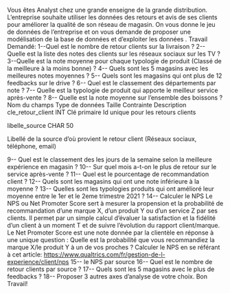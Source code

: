 Vous êtes Analyst chez une grande enseigne de la grande distribution. L’entreprise souhaite utiliser les données des retours et avis de ses clients pour
améliorer la qualité de son réseau de magasin. On vous donne le jeu de données de l’entreprise et on vous demande de proposer
une modélisation de la base de données et d’exploiter les données . 
Travail Demandé:
1--Quel est le nombre de retour clients sur la livraison ?
2-- Quelle est la liste des notes des clients sur les réseaux sociaux sur les TV ?
3--Quelle est la note moyenne pour chaque typologie de produit (Classé de la
meilleure à la moins bonne) ?
4-- Quels sont les 5 magasins avec les meilleures notes moyennes ?
5-- Quels sont les magasins qui ont plus de 12 feedbacks sur le drive ?
6-- Quel est le classement des départements par note ?
7-- Quelle est la typologie de produit qui apporte le meilleur service après-vente ?
8-- Quelle est la note moyenne sur l’ensemble des boissons ?
Nom du champs Type de données Taille Contrainte Description
cle_retour_client INT Clé primaire Id unique pour les retours clients

libelle_source CHAR 50

Libellé de la source d’où provient le
retour client (Réseaux sociaux, téléphone, email)

9-- Quel est le classement des les jours de la semaine selon la meilleure expérience
en magasin ?
10-- Sur quel mois a-t-on le plus de retour sur le service après-vente ?
11-- Quel est le pourcentage de recommandation client ?
12-- Quels sont les magasins qui ont une note inférieure à la moyenne ?
13-- Quelles sont les typologies produits qui ont amélioré leur moyenne entre le 1er
et le 2eme trimestre 2021 ?
14-- Calculer le NPS
Le NPS ou Net Promoter Score sert à mesurer la propension et la probabilité de
recommandation d’une marque X, d’un produit Y ou d’un service Z par ses clients. Il permet
par un simple calcul d’évaluer la satisfaction et la fidélité d’un client à un moment T et de
suivre l’évolution du rapport client/marque. Le Net Promoter Score est une note donnée par
la clientèle en réponse à une unique question : Quelle est la probabilité que vous
recommandiez la marque X/le produit Y à un de vos proches ?
Calculer le NPS en se référant à cet article:
https://www.qualtrics.com/fr/gestion-de-l-experience/client/nps
15-- le NPS par source
16-- Quel est le nombre de retour clients par source ?
17-- Quels sont les 5 magasins avec le plus de feedbacks ?
18-- Proposer 3 autres axes d’analyse de votre choix. Bon Travail!
